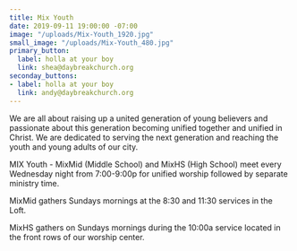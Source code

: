 ```yaml
---
title: Mix Youth
date: 2019-09-11 19:00:00 -07:00
image: "/uploads/Mix-Youth_1920.jpg"
small_image: "/uploads/Mix-Youth_480.jpg"
primary_button:
  label: holla at your boy
  link: shea@daybreakchurch.org
seconday_buttons:
- label: holla at your boy
  link: andy@daybreakchurch.org
---
```


We are all about raising up a united generation of young believers and passionate about this generation becoming unified together and unified in Christ. We are dedicated to serving the next generation and reaching the youth and young adults of our city. 

MIX Youth - MixMid (Middle School) and MixHS (High School) meet every Wednesday night from 7:00-9:00p for unified worship followed by separate ministry time. 

MixMid gathers Sundays mornings at the 8:30 and 11:30 services in the Loft.

MixHS gathers on Sundays mornings during the 10:00a service located in the front rows of our worship center. 
